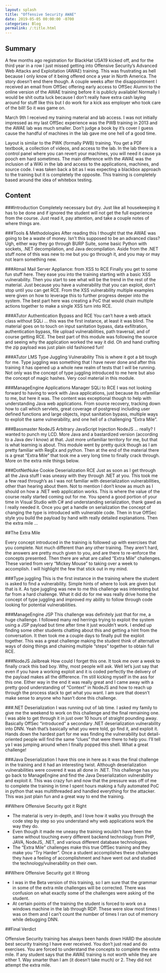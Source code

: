 ```yaml
---
layout: splash
title: "Offensive Security AWAE"
date: 2019-05-05 00:00:00 -0700
categories: Blog
permalink: /:title.html
---
```

## Summary

A few months ago registration for BlackHat USA19 kicked off, and for the third year in a row I just missed getting into Offensive Security’s Advanced Web Attacks and Exploitation (AWAE) training.  This was frustrating as hell because I only know of it being offered once a year in North America.  The story doesn’t end there though.  A couple weeks after the disappointment I received an email from OffSec offering early access to OffSec Alumni to the online version of the AWAE training before it is publicly available!  Normally I would be shit outta luck because I don’t really have extra cash laying around for stuff like this but I do work for a kick ass employer who took care of the bill!  So it was game on.

March 9th I received my training material and lab access.  I was not initially impressed as my last OffSec experience was the PWB training in 2013 and the AWAE lab was much smaller.  Don’t judge a book by it’s cover I guess cause the handful of machines in the lab gave me one hell of a good time.

Layout is similar to the PWK (formally PWB) training.  You get a PDF textbook, a collection of videos, and access to the lab.  In the lab there is a control panel where you can revert your machines, you will need it cause ya pooch em hard sometimes.  The main difference with the AWAE was the inclusion of a WiKi in the lab and access to the applications, machines, and source code.  I was taken back a bit as I was expecting a blackbox approach to the training but it is completely the opposite.  This training is completely based around the idea of whitebox testing.

## Content

###Introduction
Completely necessary but dry.  Just like all housekeeping it has to be done and if ignored the student will not get the full experience from the course.  Just read it, pay attention, and take a couple notes of where things are.

###Tools & Methodologies
After reading this I thought that the AWAE was going to be a waste of money.  Isn’t this supposed to be an advanced class?  Ugh, either way they go through BURP Suite, some basic Python with sockets, .NET decompilation, and Java decompilation.  Aside from the .NET stuff none of this was new to me but you go through it, and you may or may not learn something new.

###Atmail Mail Server Appliance: from XSS to RCE
Finally you get to some fun stuff here.  They ease you into the training starting with a basic XSS vulnerability.  Then you start to see what will be the trend in the rest of the material.  Just because you have a vulnerability that you can exploit, don’t stop until you can get RCE.  From the XSS vulnerability multiple examples were given on how to leverage this to further progress deeper into the system.  The best part here was creating a PoC that would chain multiple actions together to make a single XSS turn into RCE.

###ATutor Authentication Bypass and RCE
You can’t have a web attack class without SQLi … this was the first instance, at least it was blind.  The material goes on to touch on input sanitation bypass, data exfiltration, authentication bypass, file upload vulnerabilities, path traversal, and of course getting RCE.  The best part of this module was following the source and seeing why the application worked the way it did.  Oh and hand crafting the zip payload was just plain old fashioned fun!

###ATutor LMS Type Juggling Vulnerability
This is where it got a bit tough for me.  Type juggling was something that I have never done and after this training it has opened up a whole new realm of tests that I will be running.  Not only was the concept of type juggling introduced to me here but also the concept of magic hashes.  Very cool material in this module.

###ManageEngine Applications Manager SQLi to RCE
I was not looking forward to having to work with Java applications, just because its unfamiliar to me, but here it was.  The content was exceptional though to help with understanding Java web applications.  From source recovery, tracking down how to call which servlets, great coverage of postgresql including user defined functions and large objects, input sanitation bypass, multiple ways to exploit the same vulnerability, and one hell of a challenging “Extra Mile”.

###Bassmaster NodeJS Arbitrary JavaScript Injection
NodeJS … really?  I wanted to punch my LCD.  More Java and a bastardized version (according to a Java dev I know) at that.  Just more unfamiliar territory for me, but that is what learning is about.  This module went by pretty quick though as I am pretty familiar with RegEx and python.  Then at the end of the material there is a great “Extra Mile” that took me a very long time to finally crack through.  More on the extra mile things below.

###DotNetNuke Cookie Deserialization RCE
Just as soon as I get through all the Java stuff I was uneasy with they through .NET at you.  This took me a few read through’s as I was not familiar with deserialization vulnerabilities, other than hearing about them.  Not to mention I don’t know as much as I should on how a .NET web application works.  This is where the value of the course really started coming out for me.  You spend a good portion of your time in Visual Studio with C# and understanding serialization, thank gawd as I really needed it.  Once you get a handle on serialization the concept of changing the type is introduced with vulnerable code.  Then in true OffSec style you build the payload by hand with really detailed explanations.  Then the extra mile …

##The Extra Mile

Every concept introduced in the training is followed up with exercises that you complete.  Not much different than any other training.  They aren’t hard, the answers are pretty much given to you, and are there to re-enforce the concepts presented.  Then there are what are called “Extra Mile” challenges.  These varied from very “Mickey Mouse” to taking over a week to accomplish.  I will highlight the few that stick out in my mind.

###Type juggling
This is the first instance in the training where the student is asked to find a vulnerability.  Simple hints of where to look are given but that is it.  As type juggling was new to me this challenge was interesting but far from a hard challenge.  What it did do for me was really drive home the concept of type juggling and improved my ability to follow through code looking for potential vulnerabilities.

###ManageEngine JSP
This challenge was definitely just that for me, a huge challenge.  I followed many red herrings trying to exploit the system using a JSP payload but time after time it just wouldn’t work.  I ended up finding some other students chatting about this and getting a hint from the conversation.  It then took me a couple days to finally pull the exploit together.  This was a great challenge making the student think of alternative ways of doing things and chaining multiple “steps” together to obtain full RCE.

###NodeJS Jailbreak
How could I forget this one.  It took me over a week to finally crack this bad boy.  Why, most people will ask.  Well let’s just say that even if you have a working exploit and it is coded perfectly the delivery of the payload makes all the difference.  I’m still kicking myself in the ass for this one.  Either way in the end it was really great and I came away with a pretty good understanding of “Context” in NodeJS and how to reach up through the process stack to get what you want.  I am sure that doesn’t make sense to anyone who hasn’t done this challenge.

###.NET Deserialization
I was running out of lab time.  I asked my family to give me the weekend to work on this challenge and the final remaining one.  I was able to get through it in just over 10 hours of straight pounding away.  Basically OffSec “introduced” a secondary .NET deserialization vulnerability into DNN.  Yeah that’s basically what you were told, go find it, and exploit it.  Hands down the hardest part for me was finding the vulnerability but detail-oriented people will find the same “clues” that were there to help you.  I’ll tell ya I was jumping around when I finally popped this shell.  What a great challenge!

###Java Deserialization
I have this one in here as it was the final challenge in the training and it had an interesting twist.  Although deserialization vulnerabilities were covered it was all done in .NET.  This challenge has you go back to ManageEngine and find the Java Deserialization vulnerability and exploit it.  This was crazy fun and now that the pressure was off of me to complete the training in time I spent hours making a fully automated PoC in python that was multithreaded and handled everything for the attacker.  This was just plain fun and a great way to end the training.

##Where Offensive Security got it Right

* The material is very in-depth, and I love how it walks you through the code step by step so you understand why web applications work the way they do.
* Even though it made me uneasy the training wouldn’t have been the same without touching every different backend technology from PHP, JAVA, NodeJS, .NET, and various different database technologies.
* The “Extra Mile” challenges make this true OffSec training and they make you “Try Harder”.  Once a student accomplishes these challenges they have a feeling of accomplishment and have went out and studied the technology/vulnerability on their own.

##Where Offensive Security got it Wrong

* I was in the Beta version of this training, so I am sure that the grammar in some of the extra mile challenges will be corrected.  There was confusion on what exactly some of the challenges were asking of the student.
* At certain points of the training the student is forced to work on a windows machine in the lab through RDP.  These were slow most times I was on them and I can’t count the number of times I ran out of memory while debugging DNN.

##Final Verdict

Offensive Security training has always been hands down HARD the absolute best security training I have ever received.  You don’t just read and do exercises.  You are forced to understand the concepts to complete the extra mile.  If any student says that the AWAE training is not worth while they are either 1. Way smarter than I am (it doesn’t take much) or 2. They did not attempt the extra mile.
